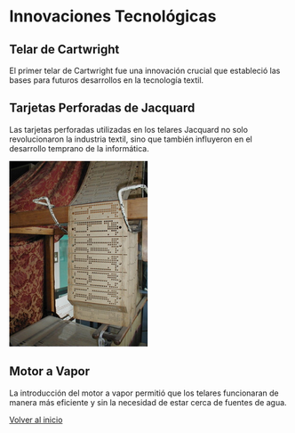 # Innovaciones Tecnológicas

## Telar de Cartwright
El primer telar de Cartwright fue una innovación crucial que estableció las bases para futuros desarrollos en la tecnología textil.

## Tarjetas Perforadas de Jacquard
Las tarjetas perforadas utilizadas en los telares Jacquard no solo revolucionaron la industria textil, sino que también influyeron en el desarrollo temprano de la informática.

![](https://github.com/Miguel-Angel-Garcia-Ferrandiz/practicaObligatoriaEntornos/blob/main/imagenes/Jacquard.loom.cards.jpg)

## Motor a Vapor
La introducción del motor a vapor permitió que los telares funcionaran de manera más eficiente y sin la necesidad de estar cerca de fuentes de agua.

[Volver al inicio](introduccion.md)
